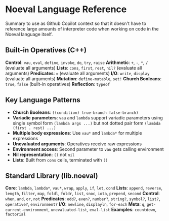 # Noeval Language Reference

Summary to use as Github Copilot context so that it doesn't have to reference large amounts of interpreter code when working on code in the Noeval language itself.

## Built-in Operatives (C++)

**Control**: `vau`, `eval`, `define`, `invoke`, `do`, `try`, `raise`
**Arithmetic**: `+`, `-`, `*`, `/` (evaluate all arguments)
**Lists**: `cons`, `first`, `rest`, `nil?` (evaluate all arguments)
**Predicates**: `=` (evaluate all arguments)
**I/O**: `write`, `display` (evaluate all arguments)
**Mutation**: `define-mutable`, `set!`
**Church Booleans**: `true`, `false` (built-in operatives)
**Reflection**: `typeof`

## Key Language Patterns

- **Church Booleans**: `((condition) true-branch false-branch)`
- **Variadic parameters**: `vau` and `lambda` support variadic parameters using single symbol form `(lambda args ...)` but not dotted pair form `(lambda (first . rest) ...)`
- **Multiple body expressions**: Use `vau*` and `lambda*` for multiple expressions
- **Unevaluated arguments**: Operatives receive raw expressions
- **Environment access**: Second parameter to `vau` gets calling environment
- **Nil representation**: `()` not `nil`
- **Lists**: Built from `cons` cells, terminated with `()`

## Standard Library (lib.noeval)

**Core**: `lambda`, `lambda*`, `vau*`, `wrap`, `apply`, `if`, `let`, `cond`
**Lists**: `append`, `reverse`, `length`, `filter`, `map`, `foldl`, `foldr`, `list`, `snoc`, `iota`, `prepend`, `second`
**Control**: `when`, `and`, `or`, `not`
**Predicates**: `odd?`, `even?`, `number?`, `string?`, `symbol?`, `list?`, `operative?`, `environment?`
**I/O**: `newline`, `displayln`, `for-each`
**Meta**: `q`, `get-current-environment`, `unevaluated-list`, `eval-list`
**Examples**: `countdown`, `factorial`
